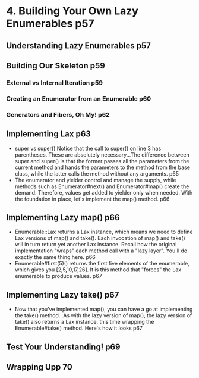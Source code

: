 # 4. Building Your Own Lazy Enumerables p57
## Understanding Lazy Enumerables p57
## Building Our Skeleton p59
### External vs Internal Iteration p59
### Creating an Enumerator from an Enumerable p60
### Generators and Fibers, Oh My! p62
## Implementing Lax p63
- super vs super() Notice that the call to super() on line 3 has parentheses. These are absolutely necessary...The difference between super and super() is that the former passes all the parameters from the current method and hands the parameters to the method from the base class, while the latter calls the method without any arguments. p65
- The enumerator and yielder control and manage the supply, while methods such as Enumerator#next() and Enumerator#map() create the demand. Therefore, values get added to yielder only when needed. With the foundation in place, let's implement the map() method. p66
## Implementing Lazy map() p66
- Enumerable::Lax returns a Lax instance, which means we need to define Lax versions of map() and take(). Each invocation of map() and take() will in turn return yet another Lax instance. Recall how the original implementation "wraps" each method call with a "lazy layer". You'll do exactly the same thing here. p66
- Enumerable#first(5)() returns the first five elements of the enumerable, which gives you [2,5,10,17,26]. It is this method that "forces" the Lax enumerable to produce values. p67
## Implementing Lazy take() p67
- Now that you've implemented map(), you can have a go at implementing the take() method...As with the lazy version of map(), the lazy version of take() also returns a Lax instance, this time wrapping the Enumerable#take() method. Here's how it looks p67
## Test Your Understanding! p69
## Wrapping Upp 70
